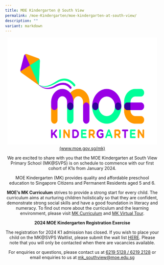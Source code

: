 ```yaml
---
title: MOE Kindergarten @ South View
permalink: /moe-Kindergarten/moe-kindergarten-at-south-view/
description: ""
variant: markdown
---
```

<center><a href="https://www.moe.gov.sg/mk" target="_blank" rel="noopener"><img style="height:350px;width:490px" src="/images/MOE%20Kindergarten.jpg"></a></center>
<center><a href="https://www.moe.gov.sg/mk" target="_blank" rel="noopener">(www.moe.gov.sg/mk)</a>
<p>We are excited to share with you that the MOE Kindergarten at South View Primary School (MK@SVPS) is on schedule to commence with our first cohort of K1s from January 2024.</p>
<p>MOE Kindergarten (MK) provides quality and affordable preschool education to Singapore Citizens and Permanent Residents aged 5 and 6.</p>
<p><b>MOE’s MK Curriculum</b> strives to provide a strong start for every child. The curriculum aims at nurturing children holistically so that they are confident, demonstrate strong social skills and have a good foundation in literacy and numeracy. To find out more about the curriculum and the learning environment, please visit <a href="https://www.moe.gov.sg/preschool/moe-kindergarten/curriculum-and-learning-environment/curriculum" target="_blank" rel="noopener">MK Curriculum</a> and <a href="https://www.moe.gov.sg/preschool/moe-kindergarten/curriculum-and-learning-environment/environment" target="_blank" rel="noopener"> MK Virtual Tour</a>.
	</p><center><b>2024 MOE Kindergarten Registration Exercise</b></center>
<p>The registration for 2024 K1 admission has closed. If you wish to place your child on the MK@SVPS Waitlist, please submit the wait list <a href="https://form.gov.sg/65c084a6a4023a8821d0dc04" target="_blank" rel="noopener">HERE</a>. Please note that you will only be contacted when there are vacancies available.</p>
<p>For enquiries or questions, please contact us at <u>6219 5128 / 6219 2128</u> or email enquiries to us at <a href="mailto:mk_southview@moe.edu.sg" target="_blank" rel="noopener">mk_southview@moe.edu.sg</a>
		</p></center>